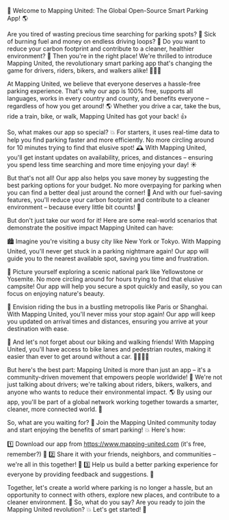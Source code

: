 🚀 Welcome to Mapping United: The Global Open-Source Smart Parking App! 🌎

Are you tired of wasting precious time searching for parking spots? 💸 Sick of burning fuel and money on endless driving loops? 🌟 Do you want to reduce your carbon footprint and contribute to a cleaner, healthier environment? 🌿 Then you're in the right place! We're thrilled to introduce Mapping United, the revolutionary smart parking app that's changing the game for drivers, riders, bikers, and walkers alike! 🚴‍♀️🚌

At Mapping United, we believe that everyone deserves a hassle-free parking experience. That's why our app is 100% free, supports all languages, works in every country and county, and benefits everyone – regardless of how you get around! 🌎 Whether you drive a car, take the bus, ride a train, bike, or walk, Mapping United has got your back! 👍

So, what makes our app so special? 💥 For starters, it uses real-time data to help you find parking faster and more efficiently. No more circling around for 10 minutes trying to find that elusive spot! 🕰️ With Mapping United, you'll get instant updates on availability, prices, and distances – ensuring you spend less time searching and more time enjoying your day! ☀️

But that's not all! Our app also helps you save money by suggesting the best parking options for your budget. No more overpaying for parking when you can find a better deal just around the corner! 🤑 And with our fuel-saving features, you'll reduce your carbon footprint and contribute to a cleaner environment – because every little bit counts! 🌟

But don't just take our word for it! Here are some real-world scenarios that demonstrate the positive impact Mapping United can have:

🏙️ Imagine you're visiting a busy city like New York or Tokyo. With Mapping United, you'll never get stuck in a parking nightmare again! Our app will guide you to the nearest available spot, saving you time and frustration.

🌳 Picture yourself exploring a scenic national park like Yellowstone or Yosemite. No more circling around for hours trying to find that elusive campsite! Our app will help you secure a spot quickly and easily, so you can focus on enjoying nature's beauty.

🚌 Envision riding the bus in a bustling metropolis like Paris or Shanghai. With Mapping United, you'll never miss your stop again! Our app will keep you updated on arrival times and distances, ensuring you arrive at your destination with ease.

💪 And let's not forget about our biking and walking friends! With Mapping United, you'll have access to bike lanes and pedestrian routes, making it easier than ever to get around without a car. 🚴‍♀️🏃‍♂️

But here's the best part: Mapping United is more than just an app – it's a community-driven movement that empowers people worldwide! 💪 We're not just talking about drivers; we're talking about riders, bikers, walkers, and anyone who wants to reduce their environmental impact. 🌎 By using our app, you'll be part of a global network working together towards a smarter, cleaner, more connected world. 🌟

So, what are you waiting for? 🤔 Join the Mapping United community today and start enjoying the benefits of smart parking! 💥 Here's how:

1️⃣ Download our app from https://www.mapping-united.com (it's free, remember?) 📲
2️⃣ Share it with your friends, neighbors, and communities – we're all in this together! 👫
3️⃣ Help us build a better parking experience for everyone by providing feedback and suggestions. 💬

Together, let's create a world where parking is no longer a hassle, but an opportunity to connect with others, explore new places, and contribute to a cleaner environment. 🌟 So, what do you say? Are you ready to join the Mapping United revolution? 💥 Let's get started! 👊